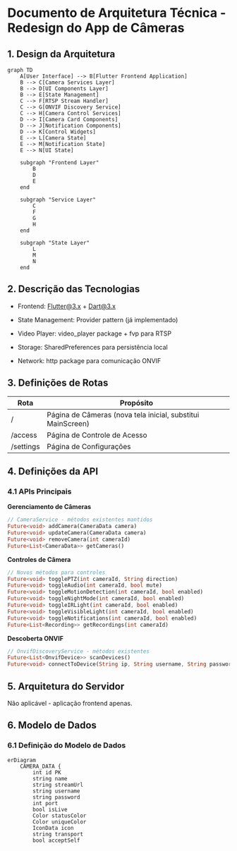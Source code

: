 # Documento de Arquitetura Técnica - Redesign do App de Câmeras

## 1. Design da Arquitetura

```mermaid
graph TD
    A[User Interface] --> B[Flutter Frontend Application]
    B --> C[Camera Services Layer]
    B --> D[UI Components Layer]
    B --> E[State Management]
    C --> F[RTSP Stream Handler]
    C --> G[ONVIF Discovery Service]
    C --> H[Camera Control Services]
    D --> I[Camera Card Components]
    D --> J[Notification Components]
    D --> K[Control Widgets]
    E --> L[Camera State]
    E --> M[Notification State]
    E --> N[UI State]

    subgraph "Frontend Layer"
        B
        D
        E
    end

    subgraph "Service Layer"
        C
        F
        G
        H
    end

    subgraph "State Layer"
        L
        M
        N
    end
```

## 2. Descrição das Tecnologias

* Frontend: <Flutter@3.x> + <Dart@3.x>

* State Management: Provider pattern (já implementado)

* Video Player: video\_player package + fvp para RTSP

* Storage: SharedPreferences para persistência local

* Network: http package para comunicação ONVIF

## 3. Definições de Rotas

| Rota      | Propósito                                                   |
| --------- | ----------------------------------------------------------- |
| /         | Página de Câmeras (nova tela inicial, substitui MainScreen) |
| /access   | Página de Controle de Acesso                                |
| /settings | Página de Configurações                                     |

## 4. Definições da API

### 4.1 APIs Principais

**Gerenciamento de Câmeras**

```dart
// CameraService - métodos existentes mantidos
Future<void> addCamera(CameraData camera)
Future<void> updateCamera(CameraData camera)
Future<void> removeCamera(int cameraId)
Future<List<CameraData>> getCameras()
```

**Controles de Câmera**

```dart
// Novos métodos para controles
Future<void> togglePTZ(int cameraId, String direction)
Future<void> toggleAudio(int cameraId, bool mute)
Future<void> toggleMotionDetection(int cameraId, bool enabled)
Future<void> toggleNightMode(int cameraId, bool enabled)
Future<void> toggleIRLight(int cameraId, bool enabled)
Future<void> toggleVisibleLight(int cameraId, bool enabled)
Future<void> toggleNotifications(int cameraId, bool enabled)
Future<List<Recording>> getRecordings(int cameraId)
```

**Descoberta ONVIF**

```dart
// OnvifDiscoveryService - métodos existentes
Future<List<OnvifDevice>> scanDevices()
Future<void> connectToDevice(String ip, String username, String password)
```

## 5. Arquitetura do Servidor

Não aplicável - aplicação frontend apenas.

## 6. Modelo de Dados

### 6.1 Definição do Modelo de Dados

```mermaid
erDiagram
    CAMERA_DATA {
        int id PK
        string name
        string streamUrl
        string username
        string password
        int port
        bool isLive
        Color statusColor
        Color uniqueColor
        IconData icon
        string transport
        bool acceptSelf
```

